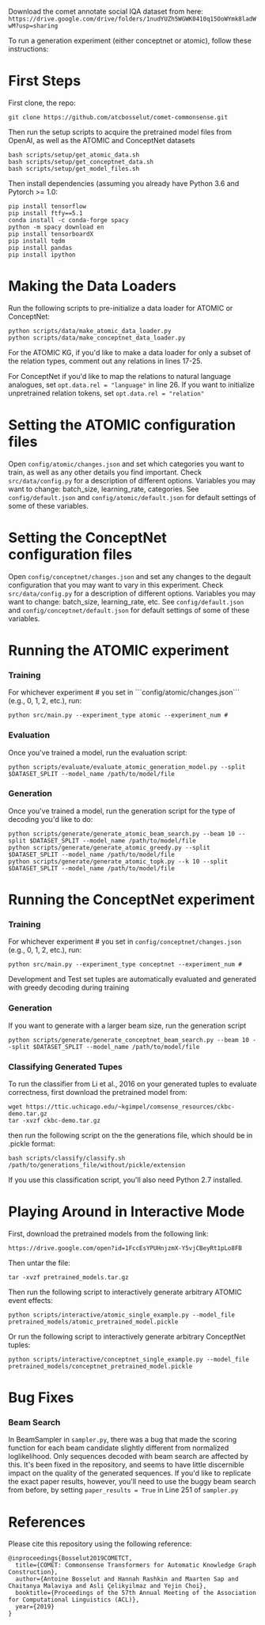 Download the comet annotate social IQA dataset from here: `https://drive.google.com/drive/folders/1nudYUZh5WGWK0410q15OoWYmk8ladWwM?usp=sharing`


To run a generation experiment (either conceptnet or atomic), follow these instructions:


<h1>First Steps</h1>

First clone, the repo:

```
git clone https://github.com/atcbosselut/comet-commonsense.git
```

Then run the setup scripts to acquire the pretrained model files from OpenAI, as well as the ATOMIC and ConceptNet datasets

```
bash scripts/setup/get_atomic_data.sh
bash scripts/setup/get_conceptnet_data.sh
bash scripts/setup/get_model_files.sh
```

Then install dependencies (assuming you already have Python 3.6 and Pytorch >= 1.0:

```
pip install tensorflow
pip install ftfy==5.1
conda install -c conda-forge spacy
python -m spacy download en
pip install tensorboardX
pip install tqdm
pip install pandas
pip install ipython
```
<h1> Making the Data Loaders </h1>

Run the following scripts to pre-initialize a data loader for ATOMIC or ConceptNet:

```
python scripts/data/make_atomic_data_loader.py
python scripts/data/make_conceptnet_data_loader.py
```

For the ATOMIC KG, if you'd like to make a data loader for only a subset of the relation types, comment out any relations in lines 17-25. 

For ConceptNet if you'd like to map the relations to natural language analogues, set ```opt.data.rel = "language"``` in line 26. If you want to initialize unpretrained relation tokens, set ```opt.data.rel = "relation"```

<h1> Setting the ATOMIC configuration files </h1>

Open ```config/atomic/changes.json``` and set which categories you want to train, as well as any other details you find important. Check ```src/data/config.py``` for a description of different options. Variables you may want to change: batch_size, learning_rate, categories. See ```config/default.json``` and ```config/atomic/default.json``` for default settings of some of these variables.

<h1> Setting the ConceptNet configuration files </h1>

Open ```config/conceptnet/changes.json``` and set any changes to the degault configuration that you may want to vary in this experiment. Check ```src/data/config.py``` for a description of different options. Variables you may want to change: batch_size, learning_rate, etc. See ```config/default.json``` and ```config/conceptnet/default.json``` for default settings of some of these variables.

<h1> Running the ATOMIC experiment </h1>

<h3> Training </h3>
For whichever experiment # you set in ```config/atomic/changes.json``` (e.g., 0, 1, 2, etc.), run:

```
python src/main.py --experiment_type atomic --experiment_num #
```

<h3> Evaluation </h3>

Once you've trained a model, run the evaluation script:

```
python scripts/evaluate/evaluate_atomic_generation_model.py --split $DATASET_SPLIT --model_name /path/to/model/file
```

<h3> Generation </h3>

Once you've trained a model, run the generation script for the type of decoding you'd like to do:

```
python scripts/generate/generate_atomic_beam_search.py --beam 10 --split $DATASET_SPLIT --model_name /path/to/model/file
python scripts/generate/generate_atomic_greedy.py --split $DATASET_SPLIT --model_name /path/to/model/file
python scripts/generate/generate_atomic_topk.py --k 10 --split $DATASET_SPLIT --model_name /path/to/model/file
```

<h1> Running the ConceptNet experiment </h1>

<h3> Training </h3>

For whichever experiment # you set in ```config/conceptnet/changes.json``` (e.g., 0, 1, 2, etc.), run:

```
python src/main.py --experiment_type conceptnet --experiment_num #
```

Development and Test set tuples are automatically evaluated and generated with greedy decoding during training

<h3> Generation </h3>

If you want to generate with a larger beam size, run the generation script

```
python scripts/generate/generate_conceptnet_beam_search.py --beam 10 --split $DATASET_SPLIT --model_name /path/to/model/file
```

<h3> Classifying Generated Tupes </h3>

To run the classifier from Li et al., 2016 on your generated tuples to evaluate correctness, first download the pretrained model from:

```
wget https://ttic.uchicago.edu/~kgimpel/comsense_resources/ckbc-demo.tar.gz
tar -xvzf ckbc-demo.tar.gz
```

then run the following script on the the generations file, which should be in .pickle format:

```
bash scripts/classify/classify.sh /path/to/generations_file/without/pickle/extension
```
If you use this classification script, you'll also need Python 2.7 installed.

<h1> Playing Around in Interactive Mode </h1>

First, download the pretrained models from the following link:

```
https://drive.google.com/open?id=1FccEsYPUHnjzmX-Y5vjCBeyRt1pLo8FB
```

Then untar the file:

```
tar -xvzf pretrained_models.tar.gz
```

Then run the following script to interactively generate arbitrary ATOMIC event effects:

```
python scripts/interactive/atomic_single_example.py --model_file pretrained_models/atomic_pretrained_model.pickle
```

Or run the following script to interactively generate arbitrary ConceptNet tuples:

```
python scripts/interactive/conceptnet_single_example.py --model_file pretrained_models/conceptnet_pretrained_model.pickle
```

<h1> Bug Fixes </h1>

<h3>Beam Search </h3>

In BeamSampler in `sampler.py`, there was a bug that made the scoring function for each beam candidate slightly different from normalized loglikelihood. Only sequences decoded with beam search are affected by this. It's been fixed in the repository, and seems to have little discernible impact on the quality of the generated sequences. If you'd like to replicate the exact paper results, however, you'll need to use the buggy beam search from before, by setting `paper_results = True` in Line 251 of `sampler.py`

<h1> References </h1> 

Please cite this repository using the following reference:

```
@inproceedings{Bosselut2019COMETCT,
  title={COMET: Commonsense Transformers for Automatic Knowledge Graph Construction},
  author={Antoine Bosselut and Hannah Rashkin and Maarten Sap and Chaitanya Malaviya and Asli Çelikyilmaz and Yejin Choi},
  booktitle={Proceedings of the 57th Annual Meeting of the Association for Computational Linguistics (ACL)},
  year={2019}
}
```
